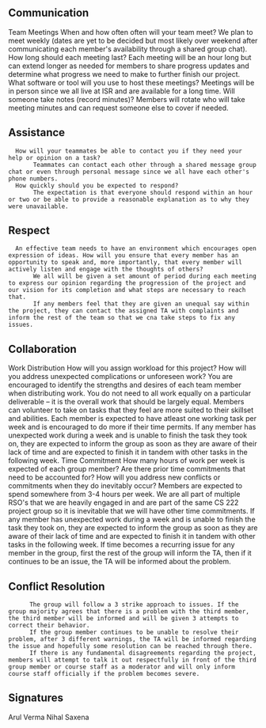 ## **Communication**
   Team Meetings 
      When and how often often will your team meet?
           We plan to meet weekly (dates are yet to be decided but most likely over weekend after communicating each member's availability through a shared group chat).
      How long should each meeting last? 
           Each meeting will be an hour long but can extend longer as needed for members to share progress updates and determine what progress we need to make to further finish our project.
      What software or tool will you use to host these meetings? 
           Meetings will be in person since we all live at ISR and are available for a long time.
      Will someone take notes (record minutes)?
           Members will rotate who will take meeting minutes and can request someone else to cover if needed.

## **Assistance**
      How will your teammates be able to contact you if they need your help or opinion on a task? 
           Teammates can contact each other through a shared message group chat or even through personal message since we all have each other's phone numbers.
      How quickly should you be expected to respond?
           The expectation is that everyone should respond within an hour or two or be able to provide a reasonable explanation as to why they were unavailable.

## **Respect**
      An effective team needs to have an environment which encourages open expression of ideas. How will you ensure that every member has an opportunity to speak and, more importantly, that every member will actively listen and engage with the thoughts of others?
           We all will be given a set amount of period during each meeting to express our opinion regarding the progression of the project and our vision for its completion and what steps are necessary to reach that.
           If any members feel that they are given an unequal say within the project, they can contact the assigned TA with complaints and inform the rest of the team so that we cna take steps to fix any issues.

## **Collaboration**
   Work Distribution 
      How will you assign workload for this project? How will you address unexpected complications or unforeseen work? You are encouraged to identify the strengths and desires of each team member when distributing work. You do not need to all work equally on a particular deliverable – it is the overall work that should be largely equal.
           Members can volunteer to take on tasks that they feel are more suited to their skillset and abilities. 
           Each member is expected to have atleast one working task per week and is encouraged to do more if their time permits.
           If any member has unexpected work during a week and is unable to finish the task they took on, they are expected to inform the group as soon as they are aware of their lack of time and are expected to finish it in tandem with other tasks in the following week.
  Time Commitment 
      How many hours of work per week is expected of each group member? Are there prior time commitments that need to be accounted for? How will you address new conflicts or commitments when they do inevitably occur?
           Members are expected to spend somewhere from 3-4 hours per week. 
           We are all part of multiple RSO's that we are heavily engaged in and are part of the same CS 222 project group so it is inevitable that we will have other time commitments.
           If any member has unexpected work during a week and is unable to finish the task they took on, they are expected to inform the group as soon as they are aware of their lack of time and are expected to finish it in tandem with other tasks in the following week.
           If time becomes a recurring issue for any member in the group, first the rest of the group will inform the TA, then if it continues to be an issue, the TA will be informed about the problem.
           
## **Conflict Resolution**
          The group will follow a 3 strike approach to issues. If the group majority agrees that there is a problem with the third member, the third member will be informed and will be given 3 attempts to correct their behavior.
          If the group member continues to be unable to resolve their problem, after 3 different warnings, the TA will be informed regarding the issue and hopefully some resolution can be reached through there.
          If there is any fundamental disagreements regarding the project, members will attempt to talk it out respectfully in front of the third group member or course staff as a moderator and will only inform course staff officially if the problem becomes severe.
          
## **Signatures**
  Arul Verma
  Nihal Saxena
